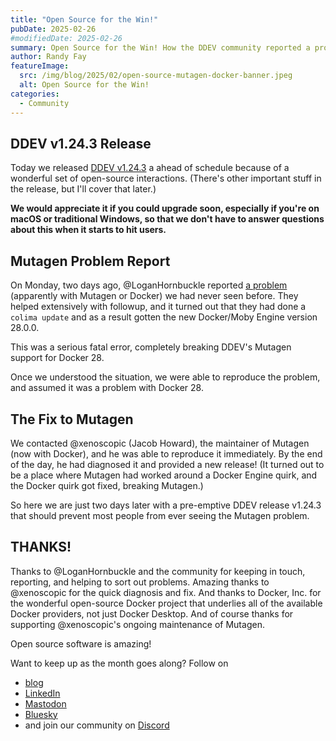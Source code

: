 ```yaml
---
title: "Open Source for the Win!"
pubDate: 2025-02-26
#modifiedDate: 2025-02-26
summary: Open Source for the Win! How the DDEV community reported a problem early, and open-source maintainers responded, meaning people don't have to encounter it.
author: Randy Fay
featureImage:
  src: /img/blog/2025/02/open-source-mutagen-docker-banner.jpeg
  alt: Open Source for the Win!
categories:
  - Community
---
```


## DDEV v1.24.3 Release

Today we released [DDEV v1.24.3](https://github.com/ddev/ddev/releases/tag/v1.24.3) a ahead of schedule because of a wonderful set of open-source interactions. (There's other important stuff in the release, but I'll cover that later.)

**We would appreciate it if you could upgrade soon, especially if you're on macOS or traditional Windows, so that we don't have to answer questions about this when it starts to hit users.**

## Mutagen Problem Report

On Monday, two days ago, @LoganHornbuckle reported [a problem](https://github.com/ddev/ddev/issues/7015) (apparently with Mutagen or Docker) we had never seen before. They helped extensively with followup, and it turned out that they had done a `colima update` and as a result gotten the new Docker/Moby Engine version 28.0.0.

This was a serious fatal error, completely breaking DDEV's Mutagen support for Docker 28.

Once we understood the situation, we were able to reproduce the problem, and assumed it was a problem with Docker 28.

## The Fix to Mutagen

We contacted @xenoscopic (Jacob Howard), the maintainer of Mutagen (now with Docker), and he was able to reproduce it immediately. By the end of the day, he had diagnosed it and provided a new release! (It turned out to be a place where Mutagen had worked around a Docker Engine quirk, and the Docker quirk got fixed, breaking Mutagen.)

So here we are just two days later with a pre-emptive DDEV release v1.24.3 that should prevent most people from ever seeing the Mutagen problem.

## THANKS!

Thanks to @LoganHornbuckle and the community for keeping in touch, reporting, and helping to sort out problems. Amazing thanks to @xenoscopic for the quick diagnosis and fix. And thanks to Docker, Inc. for the wonderful open-source Docker project that underlies all of the available Docker providers, not just Docker Desktop. And of course thanks for supporting @xenoscopic's ongoing maintenance of Mutagen.

Open source software is amazing!

Want to keep up as the month goes along? Follow on

- [blog](https://ddev.com/blog/)
- [LinkedIn](https://www.linkedin.com/company/ddev-foundation)
- [Mastodon](https://fosstodon.org/@ddev)
- [Bluesky](https://bsky.app/profile/ddev.bsky.social)
- and join our community on [Discord](/s/discord)

